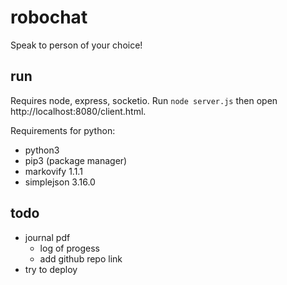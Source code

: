 # robochat

Speak to person of your choice!

## run

Requires node, express, socketio. Run `node server.js` then open http://localhost:8080/client.html.

Requirements for python:
- python3
- pip3 (package manager)
- markovify 1.1.1
- simplejson 3.16.0


## todo

- journal pdf
  - log of progess
  - add github repo link
- try to deploy
